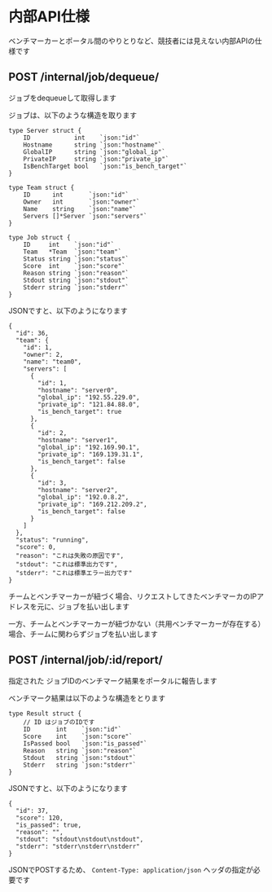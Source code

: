 # 内部API仕様

ベンチマーカーとポータル間のやりとりなど、競技者には見えない内部APIの仕様です

## POST /internal/job/dequeue/

ジョブをdequeueして取得します

ジョブは、以下のような構造を取ります

```
type Server struct {
	ID            int    `json:"id"`
	Hostname      string `json:"hostname"`
	GlobalIP      string `json:"global_ip"`
	PrivateIP     string `json:"private_ip"`
	IsBenchTarget bool   `json:"is_bench_target"`
}

type Team struct {
	ID      int       `json:"id"`
	Owner   int       `json:"owner"`
	Name    string    `json:"name"`
	Servers []*Server `json:"servers"`
}

type Job struct {
	ID     int    `json:"id"`
	Team   *Team  `json:"team"`
	Status string `json:"status"`
	Score  int    `json:"score"`
	Reason string `json:"reason"`
	Stdout string `json:"stdout"`
	Stderr string `json:"stderr"`
}
```

JSONですと、以下のようになります

```
{
  "id": 36,
  "team": {
    "id": 1,
    "owner": 2,
    "name": "team0",
    "servers": [
      {
        "id": 1,
        "hostname": "server0",
        "global_ip": "192.55.229.0",
        "private_ip": "121.84.88.0",
        "is_bench_target": true
      },
      {
        "id": 2,
        "hostname": "server1",
        "global_ip": "192.169.90.1",
        "private_ip": "169.139.31.1",
        "is_bench_target": false
      },
      {
        "id": 3,
        "hostname": "server2",
        "global_ip": "192.0.8.2",
        "private_ip": "169.212.209.2",
        "is_bench_target": false
      }
    ]
  },
  "status": "running",
  "score": 0,
  "reason": "これは失敗の原因です",
  "stdout": "これは標準出力です",
  "stderr": "これは標準エラー出力です"
}
```

チームとベンチマーカーが紐づく場合、リクエストしてきたベンチマーカのIPアドレスを元に、ジョブを払い出します

一方、チームとベンチマーカーが紐づかない（共用ベンチマーカーが存在する）場合、チームに関わらずジョブを払い出します

## POST /internal/job/:id/report/

指定された ジョブIDのベンチマーク結果をポータルに報告します

ベンチマーク結果は以下のような構造をとります

```
type Result struct {
	// ID はジョブのIDです
	ID       int    `json:"id"`
	Score    int    `json:"score"`
	IsPassed bool   `json:"is_passed"`
	Reason   string `json:"reason"`
	Stdout   string `json:"stdout"`
	Stderr   string `json:"stderr"`
}
```

JSONですと、以下のようになります

```
{
  "id": 37,
  "score": 120,
  "is_passed": true,
  "reason": "",
  "stdout": "stdout\nstdout\nstdout",
  "stderr": "stderr\nstderr\nstderr"
}
```

JSONでPOSTするため、 `Content-Type: application/json` ヘッダの指定が必要です

